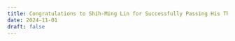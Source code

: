 ```yaml
---
title: Congratulations to Shih-Ming Lin for Successfully Passing His Thesis Proposal Defense!
date: 2024-11-01
draft: false
---
```

